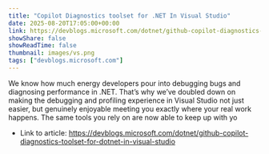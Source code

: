 ```yaml
---
title: "Copilot Diagnostics toolset for .NET In Visual Studio"
date: 2025-08-20T17:05:00+00:00
link: https://devblogs.microsoft.com/dotnet/github-copilot-diagnostics-toolset-for-dotnet-in-visual-studio
showShare: false
showReadTime: false
thumbnail: images/vs.png
tags: ["devblogs.microsoft.com"]
---
```

We know how much energy developers pour into debugging bugs and diagnosing performance in .NET. That’s why we’ve doubled down on making the debugging and profiling experience in Visual Studio not just easier, but genuinely enjoyable meeting you exactly where your real work happens. The same tools you rely on are now able to keep up with yo

- Link to article: https://devblogs.microsoft.com/dotnet/github-copilot-diagnostics-toolset-for-dotnet-in-visual-studio